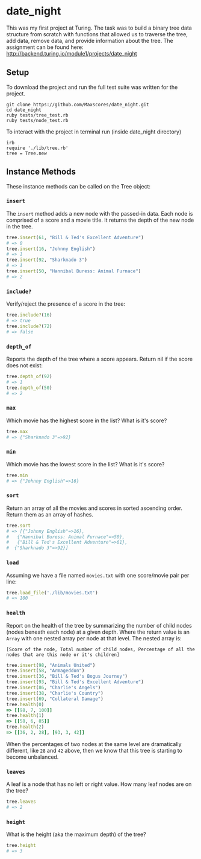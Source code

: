 # date_night
This was my first project at Turing. The task was to build a binary tree data structure from scratch with functions that allowed us to traverse the tree, add data, remove data, and provide information about the tree. The assignment can be found here: http://backend.turing.io/module1/projects/date_night

## Setup
To download the project and run the full test suite was written for the project.

```
git clone https://github.com/Maxscores/date_night.git
cd date_night
ruby tests/tree_test.rb
ruby tests/node_test.rb
```

To interact with the project in terminal run (inside date_night directory)
```
irb
require './lib/tree.rb'
tree = Tree.new
```
## Instance Methods

These instance methods can be called on the Tree object:

### `insert`

The `insert` method adds a new node with the passed-in data. Each node is comprised of a score and a movie title. It returns the depth of the new node in the tree.

```ruby
tree.insert(61, "Bill & Ted's Excellent Adventure")
# => 0
tree.insert(16, "Johnny English")
# => 1
tree.insert(92, "Sharknado 3")
# => 1
tree.insert(50, "Hannibal Buress: Animal Furnace")
# => 2
```

### `include?`

Verify/reject the presence of a score in the tree:

```ruby
tree.include?(16)
# => true
tree.include?(72)
# => false
```

### `depth_of`

Reports the depth of the tree where a score appears. Return nil if the score does not exist:

```ruby
tree.depth_of(92)
# => 1
tree.depth_of(50)
# => 2
```

### `max`

Which movie has the highest score in the list? What is it's score?

```ruby
tree.max
# => {"Sharknado 3"=>92}
```

### `min`

Which movie has the lowest score in the list? What is it's score?

```ruby
tree.min
# => {"Johnny English"=>16}
```

### `sort`

Return an array of all the movies and scores in sorted ascending order. Return them as an array of hashes.

```ruby
tree.sort
# => [{"Johnny English"=>16},
#   {"Hannibal Buress: Animal Furnace"=>50},
#   {"Bill & Ted's Excellent Adventure"=>61},
#  {"Sharknado 3"=>92}]
```

### `load`

Assuming we have a file named `movies.txt` with one score/movie pair per line:

```ruby
tree.load_file('./lib/movies.txt')
# => 100
```

### `health`

Report on the health of the tree by summarizing the number of child nodes (nodes beneath each node) at a given depth. Where the return value is an `Array` with one nested array per node at that level. The nested array is:

```
[Score of the node, Total number of child nodes, Percentage of all the nodes that are this node or it's children]
```


```ruby
tree.insert(98, "Animals United")
tree.insert(58, "Armageddon")
tree.insert(36, "Bill & Ted's Bogus Journey")
tree.insert(93, "Bill & Ted's Excellent Adventure")
tree.insert(86, "Charlie's Angels")
tree.insert(38, "Charlie's Country")
tree.insert(69, "Collateral Damage")
tree.health(0)
=> [[98, 7, 100]]
tree.health(1)
=> [[58, 6, 85]]
tree.health(2)
=> [[36, 2, 28], [93, 3, 42]]
```

When the percentages of two nodes at the same level are dramatically different, like `28` and `42` above, then we know that this tree is starting to become unbalanced.


### `leaves`

A leaf is a node that has no left or right value. How many leaf nodes are on the tree?

```ruby
tree.leaves
# => 2
```

### `height`

What is the height (aka the maximum depth) of the tree?


```ruby
tree.height
# => 3
```

